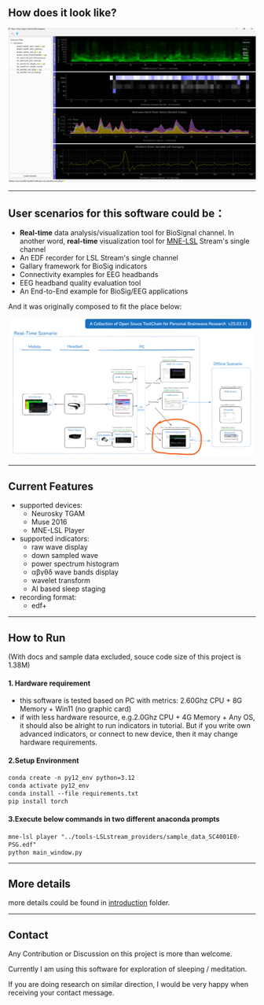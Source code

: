 ## How does it look like?
![app_screenshot](introduction/app_screenshot.png)

-------------------
## User scenarios for this software could be：
* **Real-time** data analysis/visualization tool for BioSignal channel. In another word, **real-time** visualization tool for [MNE-LSL](https://mne.tools/mne-lsl/stable/index.html) Stream's single channel
* An EDF recorder for LSL Stream's single channel
* Gallary framework for BioSig indicators
* Connectivity examples for EEG headbands
* EEG headband quality evaluation tool
* An End-to-End example for BioSig/EEG applications

And it was originally composed to fit the place below:

![app_positioning](introduction/app_positioning.png)

---------------
## Current Features
* supported devices: 
    - Neurosky TGAM
    - Muse 2016
    - MNE-LSL Player
* supported indicators:
    - raw wave display
    - down sampled wave
    - power spectrum histogram
    - αβγθδ wave bands display
    - wavelet transform
    - AI based sleep staging
* recording format:
    - edf+
---------------
## How to Run
(With docs and sample data excluded, souce code size of this project is 1.38M)

#### 1. Hardware requirement
  * this software is tested based on PC with metrics: 2.60Ghz CPU + 8G Memory + Win11 (no graphic card)
  * if with less hardware resource, e.g.2.0Ghz CPU + 4G Memory + Any OS, it should also be alright to run indicators in tutorial. But if you write own advanced indicators, or connect to new device, then it may change hardware requirements.

#### 2.Setup Environment
    conda create -n py12_env python=3.12
    conda activate py12_env
    conda install --file requirements.txt
    pip install torch

#### 3.Execute below commands in two different anaconda prompts
    mne-lsl player "../tools-LSLstream_providers/sample_data_SC4001E0-PSG.edf"
    python main_window.py
   
----------------

## More details
more details could be found in [introduction](introduction) folder.

----------------
## Contact
Any Contribution or Discussion on this project is more than welcome.

Currently I am using this software for exploration of sleeping / meditation. 

If you are doing research on similar direction, I would be very happy when receiving 
your contact message.

